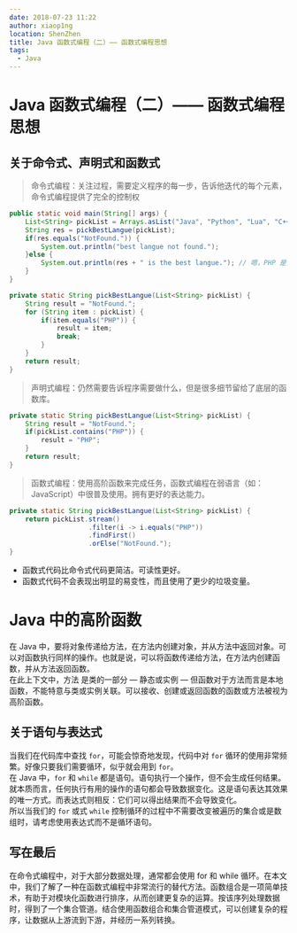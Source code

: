 ```yaml
---
date: 2018-07-23 11:22
author: xiaop1ng
location: ShenZhen
title: Java 函数式编程（二）—— 函数式编程思想
tags:
  - Java
---
```


# Java 函数式编程（二）—— 函数式编程思想

## 关于命令式、声明式和函数式

 
> 命令式编程：关注过程，需要定义程序的每一步，告诉他迭代的每个元素，命令式编程提供了完全的控制权

 
```java
public static void main(String[] args) {
    List<String> pickList = Arrays.asList("Java", "Python", "Lua", "C++", "PHP", "JavaScript");
    String res = pickBestLangue(pickList);
    if(res.equals("NotFound.")) {
        System.out.println("best langue not found.");
    }else {
        System.out.println(res + " is the best langue."); // 嗯，PHP 是世界上最好的语言
    }
}

private static String pickBestLangue(List<String> pickList) {
    String result = "NotFound.";
    for (String item : pickList) {
        if(item.equals("PHP")) {
            result = item;
            break;
        }
    }
    return result;
}
```
 
> 声明式编程：仍然需要告诉程序需要做什么，但是很多细节留给了底层的函数库。
 
 
```java
private static String pickBestLangue(List<String> pickList) {
    String result = "NotFound.";
    if(pickList.contains("PHP")) {
        result = "PHP";
    }
    return result;
}
```
 
> 函数式编程：使用高阶函数来完成任务，函数式编程在弱语言（如：JavaScript）中很普及使用。拥有更好的表达能力。
> 
>  
 
```java
private static String pickBestLangue(List<String> pickList) {
    return pickList.stream()
                    .filter(i -> i.equals("PHP"))
                    .findFirst()
                    .orElse("NotFound.");
}
```
  
  * 函数式代码比命令式代码更简洁。可读性更好。 
  * 函数式代码不会表现出明显的易变性，而且使用了更少的垃圾变量。 

# Java 中的高阶函数

 在 Java 中，要将对象传递给方法，在方法内创建对象，并从方法中返回对象。可以对函数执行同样的操作。也就是说，可以将函数传递给方法，在方法内创建函数，并从方法返回函数。   
 在此上下文中，方法 是类的一部分 — 静态或实例 — 但函数对于方法而言是本地函数，不能特意与类或实例关联。可以接收、创建或返回函数的函数或方法被视为高阶函数。

 
## 关于语句与表达式

 当我们在代码库中查找 `for`，可能会惊奇地发现，代码中对 `for` 循环的使用非常频繁。好像只要我们需要循环，似乎就会用到 `for`。   
 在 Java 中，`for` 和 `while` 都是语句。语句执行一个操作，但不会生成任何结果。就本质而言，任何执行有用的操作的语句都会导致数据变化。这是语句表达其效果的唯一方式。而表达式则相反：它们可以得出结果而不会导致变化。   
 所以当我们的 `for` 或式 `while` 控制循环的过程中不需要改变被遍历的集合或是数组时，请考虑使用表达式而不是循环语句。

 
## 写在最后

 在命令式编程中，对于大部分数据处理，通常都会使用 for 和 while 循环。在本文中，我们了解了一种在函数式编程中非常流行的替代方法。函数组合是一项简单技术，有助于对模块化函数进行排序，从而创建更复杂的运算。按该序列处理数据时，得到了一个集合管道。结合使用函数组合和集合管道模式，可以创建复杂的程序，让数据从上游流到下游，并经历一系列转换。

   
  
